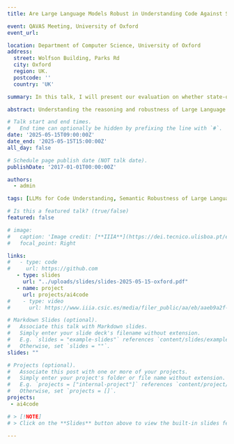```yaml
---
title: Are Large Language Models Robust in Understanding Code Against Semantics-Preserving Mutations?

event: QAVAS Meeting, University of Oxford
event_url: 

location: Department of Computer Science, University of Oxford
address:
  street: Wolfson Building, Parks Rd
  city: Oxford
  region: UK.
  postcode: ''
  country: 'UK'

summary: In this talk, I will present our evaluation on whether state-of-the-art LLMs with up to 8B parameters can reason about Python programs or are simply guessing.

abstract: Understanding the reasoning and robustness of Large Language Models (LLMs) is critical for their reliable use in programming tasks. While recent studies have assessed LLMs' ability to predict program outputs, most focus solely on the accuracy of those predictions, without evaluating the reasoning behind them. Moreover, it has been observed on mathematical reasoning tasks that LLMs can arrive at correct answers through flawed logic, raising concerns about similar issues in code understanding. In this work, we evaluate whether state-of-the-art LLMs with up to 8B parameters can reason about Python programs or are simply guessing. We apply five semantics-preserving code mutations, renaming variables, mirroring comparison expressions, swapping if-else branches, converting for loops to while, and loop unrolling. These mutations maintain program semantics while altering its syntax. We evaluated six LLMs and performed a human expert analysis using LiveCodeBench to assess whether the correct predictions are based on sound reasoning. We also evaluated prediction stability across different code mutations on LiveCodeBench and CruxEval. Our findings show that some LLMs, such as Llama3.2, produce correct predictions based on flawed reasoning in up to 61% of cases. Furthermore, LLMs often change predictions in response to our code mutations, indicating limited robustness in their semantic understanding.

# Talk start and end times.
#   End time can optionally be hidden by prefixing the line with `#`.
date: '2025-05-15T09:00:00Z'
date_end: '2025-05-15T15:00:00Z'
all_day: false

# Schedule page publish date (NOT talk date).
publishDate: '2017-01-01T00:00:00Z'

authors:
  - admin

tags: [LLMs for Code Understanding, Semantic Robustness of Large Language Models, Code Mutations, AI4SE]

# Is this a featured talk? (true/false)
featured: false

# image:
#   caption: 'Image credit: [**IIIA**](https://dei.tecnico.ulisboa.pt/en/events/dei-wed/wednesdaysdei-talks-10-09-2025)'
#   focal_point: Right

links:
#   - type: code
#     url: https://github.com
   - type: slides
     url: "../uploads/slides/slides-2025-05-15-oxford.pdf"
   - name: project
     url: projects/ai4code
#    - type: video
#      url: https://www.iiia.csic.es/media/filer_public/aa/eb/aaeb9a2f-e77c-40c9-92d5-2c870da1de59/250623-seminari-pedroorvalho.mp4

# Markdown Slides (optional).
#   Associate this talk with Markdown slides.
#   Simply enter your slide deck's filename without extension.
#   E.g. `slides = "example-slides"` references `content/slides/example-slides.md`.
#   Otherwise, set `slides = ""`.
slides: ""

# Projects (optional).
#   Associate this post with one or more of your projects.
#   Simply enter your project's folder or file name without extension.
#   E.g. `projects = ["internal-project"]` references `content/project/deep-learning/index.md`.
#   Otherwise, set `projects = []`.
projects:
 - ai4code

# > [!NOTE]
# > Click on the **Slides** button above to view the built-in slides feature.

---
```



